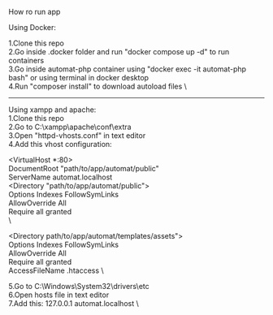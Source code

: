 How ro run app

Using Docker:

1.Clone this repo \
2.Go inside .docker folder and run "docker compose up -d" to run containers \
3.Go inside automat-php container using "docker exec -it automat-php bash" or using terminal in docker desktop \
4.Run "composer install" to download autoload files \

---------------------------------------------------------------------------------------------------------

Using xampp and apache: \
1.Clone this repo \
2.Go to C:\xampp\apache\conf\extra \
3.Open "httpd-vhosts.conf" in text editor \
4.Add this vhost configuration: 

<VirtualHost *:80> \
        DocumentRoot "path/to/app/automat/public" \
        ServerName automat.localhost \
<Directory "path/to/app/automat/public"> \
        Options Indexes FollowSymLinks \
        AllowOverride All \
        Require all granted \
</Directory> \

<Directory path/to/app/automat/templates/assets"> \
        Options Indexes FollowSymLinks \
        AllowOverride All \
        Require all granted 
</Directory> \
        AccessFileName .htaccess 
</VirtualHost> \

5.Go to C:\Windows\System32\drivers\etc \
6.Open hosts file in text editor \
7.Add this: 
127.0.0.1       automat.localhost \
